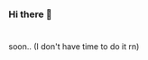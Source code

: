 ### Hi there 👋
#
soon.. (I don't have time to do it rn)

<meta name="google-site-verification" content="UNmqu79r5-qMCbFa35_48Lxj0brSdElydwJ62a8Av3Y" />
<!--
**kreidtastic/kreidtastic** is a ✨ _special_ ✨ repository because its `README.md` (this file) appears on your GitHub profile.

Here are some ideas to get you started:

- 🔭 I’m currently working on ...
- 🌱 I’m currently learning ...
- 👯 I’m looking to collaborate on ...
- 🤔 I’m looking for help with ...
- 💬 Ask me about ...
- 📫 How to reach me: ...
- 😄 Pronouns: ...
- ⚡ Fun fact: ...
-->
